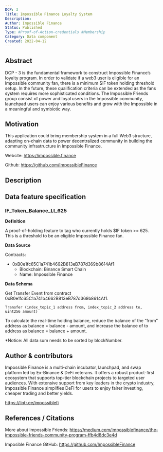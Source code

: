 ```yaml
---
DCP: 3
Title: Impossible Finance Loyalty System
Description: 
Author: Impossible Finance
Status: Published
Type: #Proof-of-Action-credentials #Membership
Category: Data component
Created: 2022-04-12
---
```


## Abstract

DCP - 3 is the fundamental framework to construct Impossible Finance’s loyalty program. In order to validate if a web3 user is eligible for an Impossible community fan, there is a minimum $IF token holding threshold setup. In the future, these qualification criteria can be extended as the fans system requires more sophisticated conditions. The Impossible Friends group consist of power and loyal users in the Impossible community, launchpad users can enjoy various benefits and grow with the Impossible in a meaningful and symbiotic way. 

## Motivation

This application could bring membership system in a full Web3 structure, adapting on-chain data to power decentralized community in building the community infrastructure in Impossible Finance.  


Website: https://impossible.finance

Github: https://github.com/ImpossibleFinance

## Description

## Data feature specification

### IF_Token_Balance_Lt_625

**Definition**

A proof-of-holding feature to tag who currently holds $IF token >= 625. This is a threshold to be an eligible Impossible Finance fan.

**Data Source**

Contracts: 

- 0xB0e1fc65C1a741b4662B813eB787d369b8614Af1
    - Blockchain: Binance Smart Chain
    - Name: Impossible Finance

**Data Schema**

Get Transfer Event from contract 0xB0e1fc65C1a741b4662B813eB787d369b8614Af1.

```
Transfer (index_topic_1 address from, index_topic_2 address to, uint256 amount)
```

To calculate the real-time holding balance, reduce the balance of the “from” address as balance = balance - amount, and increase the balance of to address as balance = balance + amount.

*Notice: All data sum needs to be sorted by blockNumber.

## Author & contributors

Impossible Finance is a multi-chain incubator, launchpad, and swap platform led by Ex-Binance & DeFi veterans. It offers a robust product-first ecosystem that supports top-tier blockchain projects to targeted user audiences. With extensive support from key leaders in the crypto industry, Impossible Finance simplifies DeFi for users to enjoy fairer investing, cheaper trading and better yields.

https://lintr.ee/impossiblefi

## References / Citations

More about Impossible Friends:
https://medium.com/impossiblefinance/the-impossible-friends-community-program-ffb4d8dc3e4d

Imposible Finance GitHub:
https://github.com/ImpossibleFinance
